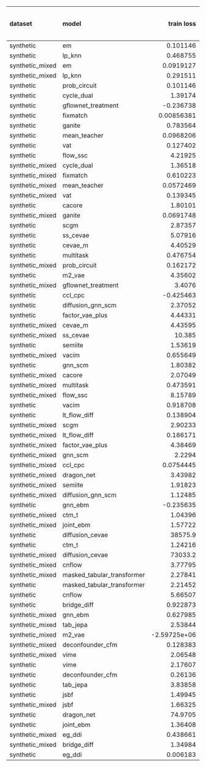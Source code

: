 | dataset         | model                      |      train loss |   train treatment accuracy |   train outcome rmse |   train outcome rmse labelled |   train outcome rmse unlabelled |        val loss |   val treatment accuracy |   val outcome rmse |   val outcome rmse labelled |   val outcome rmse unlabelled |
|:----------------|:---------------------------|----------------:|---------------------------:|---------------------:|------------------------------:|--------------------------------:|----------------:|-------------------------:|-------------------:|----------------------------:|------------------------------:|
| synthetic       | em                         |     0.101146    |                   0        |            0         |                     0         |                        0        |     0.112136    |                 0        |           0        |                    0        |                      0        |
| synthetic       | lp_knn                     |     0.468755    |                   0.78     |            0         |                     0         |                        0        |     3.39246     |                 0.46     |           0        |                    0        |                      0        |
| synthetic_mixed | em                         |     0.0919127   |                   0        |            0         |                     0         |                        0        |     0.104631    |                 0        |           0        |                    0        |                      0        |
| synthetic_mixed | lp_knn                     |     0.291511    |                   0.863636 |            0         |                     0         |                        0        |   nan           |                 0.56     |           0        |                    0        |                      0        |
| synthetic       | prob_circuit               |     0.101146    |                   1        |            0.0881254 |                     0.0881254 |                        0        |     0.112136    |                 1        |           0.11587  |                    0.11587  |                      0        |
| synthetic       | cycle_dual                 |     1.39174     |                   1        |            0.108098  |                     0.108098  |                        0        |     2.08957     |                 1        |           0.129789 |                    0.129789 |                      0        |
| synthetic       | gflownet_treatment         |    -0.236738    |                   0.52     |            0.132253  |                     0.132253  |                        0        |    -0.151111    |                 0.58     |           0.13635  |                    0.13635  |                      0        |
| synthetic       | fixmatch                   |     0.00856381  |                   1        |            0.0914039 |                     0.0914039 |                        0        |     0.0196389   |                 1        |           0.138694 |                    0.138694 |                      0        |
| synthetic       | ganite                     |     0.783564    |                   1        |            0.0840807 |                     0.0840807 |                        0        |     0.800916    |                 1        |           0.151866 |                    0.151866 |                      0        |
| synthetic       | mean_teacher               |     0.0968206   |                   1        |            0.117096  |                     0.117096  |                        0        |     0.0553321   |                 1        |           0.159361 |                    0.159361 |                      0        |
| synthetic       | vat                        |     0.127402    |                   1        |            0.122513  |                     0.122513  |                        0        |     0.153217    |                 1        |           0.162546 |                    0.162546 |                      0        |
| synthetic       | flow_ssc                   |     4.21925     |                   1        |            0.138922  |                     0.138922  |                        0        |     5.08817     |                 0.94     |           0.170375 |                    0.170375 |                      0        |
| synthetic_mixed | cycle_dual                 |     1.36518     |                   1        |            0.151803  |                     0.149946  |                        0.132602 |     1.96249     |                 1        |           0.176055 |                    0.137054 |                      0.199629 |
| synthetic_mixed | fixmatch                   |     0.610223    |                   1        |            0.323794  |                     0.124044  |                        0.380491 |     0.14928     |                 1        |           0.178056 |                    0.173262 |                      0.158161 |
| synthetic_mixed | mean_teacher               |     0.0572469   |                   1        |            0.125783  |                     0.105848  |                        0.129878 |     0.0792441   |                 1        |           0.182966 |                    0.198461 |                      0.161669 |
| synthetic_mixed | vat                        |     0.139345    |                   1        |            0.144434  |                     0.0816131 |                        0.18002  |     0.254078    |                 0.95     |           0.202534 |                    0.175839 |                      0.213088 |
| synthetic       | cacore                     |     1.80101     |                   1        |            0.157056  |                     0.157056  |                        0        |     1.84253     |                 1        |           0.209491 |                    0.209491 |                      0        |
| synthetic_mixed | ganite                     |     0.0691748   |                   1        |            0.157586  |                     0.11589   |                        0.176316 |     0.111426    |                 1        |           0.214604 |                    0.231606 |                      0.162684 |
| synthetic       | scgm                       |     2.87357     |                   0.44     |            0.281381  |                     0.281381  |                        0        |     3.2088      |                 0.44     |           0.25388  |                    0.25388  |                      0        |
| synthetic       | ss_cevae                   |     5.07916     |                   1        |            0.246117  |                     0.246117  |                        0        |     5.20208     |                 1        |           0.257875 |                    0.257875 |                      0        |
| synthetic       | cevae_m                    |     4.40529     |                   0.46     |            0.271326  |                     0.271326  |                        0        |     4.84357     |                 0.54     |           0.269936 |                    0.269936 |                      0        |
| synthetic       | multitask                  |     0.476754    |                   1        |            0.153789  |                     0.153789  |                        0        |     0.712795    |                 1        |           0.273976 |                    0.273976 |                      0        |
| synthetic_mixed | prob_circuit               |     0.162172    |                   1        |            0.0960416 |                     0.0834167 |                        0.104901 |     0.20415     |                 0.96     |           0.277821 |                    0.138124 |                      0.367819 |
| synthetic       | m2_vae                     |     4.35602     |                   1        |            0.247085  |                     0.247085  |                        0        |     4.74243     |                 1        |           0.327746 |                    0.327746 |                      0        |
| synthetic_mixed | gflownet_treatment         |     3.4076      |                   1        |            0.185735  |                     0.144559  |                        0.204391 |     5.94844     |                 1        |           0.33878  |                    0.268105 |                      0.345471 |
| synthetic       | ccl_cpc                    |    -0.425463    |                   1        |            0.279234  |                     0.279234  |                        0        |     0.790057    |                 1        |           0.38558  |                    0.38558  |                      0        |
| synthetic       | diffusion_gnn_scm          |     2.37052     |                   0.72     |            0.37683   |                     0.37683   |                        0        |     3.58793     |                 0.42     |           0.389407 |                    0.389407 |                      0        |
| synthetic       | factor_vae_plus            |     4.44331     |                   0.42     |            0.351947  |                     0.351947  |                        0        |     4.92602     |                 0.62     |           0.398375 |                    0.398375 |                      0        |
| synthetic_mixed | cevae_m                    |     4.43595     |                   1        |            0.434157  |                     0.444367  |                        0.422816 |     4.82404     |                 1        |           0.465327 |                    0.494789 |                      0.448732 |
| synthetic_mixed | ss_cevae                   |    10.385       |                   1        |            0.541425  |                     0.559237  |                        0.517539 |    10.6097      |                 1        |           0.53038  |                    0.543672 |                      0.519067 |
| synthetic       | semiite                    |     1.53619     |                   0.98     |            0.375534  |                     0.375534  |                        0        |     2.55515     |                 0.92     |           0.590281 |                    0.590281 |                      0        |
| synthetic_mixed | vacim                      |     0.655649    |                   1        |            0.535644  |                     0.499494  |                        0.545987 |     0.765223    |                 1        |           0.590317 |                    0.533331 |                      0.615861 |
| synthetic       | gnn_scm                    |     1.80382     |                   0.68     |            0.549484  |                     0.549484  |                        0        |     2.77877     |                 0.44     |           0.618039 |                    0.618039 |                      0        |
| synthetic_mixed | cacore                     |     2.07049     |                   1        |            0.419691  |                     0.19179   |                        0.485022 |     2.46174     |                 0.892857 |           0.665897 |                    0.391577 |                      0.791539 |
| synthetic_mixed | multitask                  |     0.473591    |                   1        |            0.405479  |                     0.210901  |                        0.47728  |     1.1333      |                 1        |           0.66723  |                    0.623434 |                      0.713408 |
| synthetic_mixed | flow_ssc                   |     8.15789     |                   1        |            0.554716  |                     0.340763  |                        0.62839  |     9.96557     |                 0.792857 |           0.744088 |                    0.353061 |                      1.01179  |
| synthetic       | vacim                      |     0.918708    |                   0.48     |            0.664596  |                     0.664596  |                        0        |     0.903207    |                 0.44     |           0.751083 |                    0.751083 |                      0        |
| synthetic       | lt_flow_diff               |     0.138904    |                   1        |            0.642489  |                     0.642489  |                        0        |     0.231913    |                 1        |           0.773195 |                    0.773195 |                      0        |
| synthetic_mixed | scgm                       |     2.90233     |                   0.624286 |            0.987429  |                     0.58344   |                        1.11658  |     3.76043     |                 0.659524 |           0.825957 |                    0.571172 |                      1.02842  |
| synthetic_mixed | lt_flow_diff               |     0.186171    |                   1        |            0.889861  |                     0.759133  |                        0.922232 |     0.66638     |                 1        |           0.982768 |                    0.830376 |                      1.15739  |
| synthetic_mixed | factor_vae_plus            |     4.38469     |                   0.742857 |            0.896944  |                     0.576095  |                        1.07382  |     4.92702     |                 0.469048 |           0.994743 |                    0.638864 |                      1.24646  |
| synthetic_mixed | gnn_scm                    |     2.2294      |                   0.87     |            0.87177   |                     0.435976  |                        1.09992  |     3.11444     |                 0.62381  |           1.00599  |                    0.539876 |                      1.3051   |
| synthetic_mixed | ccl_cpc                    |     0.0754445   |                   0.95     |            0.954324  |                     0.61256   |                        1.14642  |     0.279107    |                 0.764286 |           1.03775  |                    0.879956 |                      1.17391  |
| synthetic_mixed | dragon_net                 |     3.43982     |                   0.778333 |            0.970582  |                     0.593291  |                        1.13674  |     5.48868     |                 0.552381 |           1.0795   |                    0.658933 |                      1.34677  |
| synthetic_mixed | semiite                    |     1.91823     |                   0.9      |            0.866838  |                     0.453763  |                        1.00346  |     4.30597     |                 0.742857 |           1.16746  |                    0.858106 |                      1.38409  |
| synthetic_mixed | diffusion_gnn_scm          |     1.12485     |                   0.836667 |            0.822354  |                     0.493819  |                        0.964443 |     1.96671     |                 0.630952 |           1.17558  |                    0.736146 |                      1.4496   |
| synthetic       | gnn_ebm                    |    -0.235635    |                   1        |            1.08442   |                     1.08442   |                        0        |    -0.490567    |                 1        |           1.21646  |                    1.21646  |                      0        |
| synthetic_mixed | ctm_t                      |     1.04396     |                   0.804762 |            1.10175   |                     1.11376   |                        0.992711 |     1.1875      |                 0.664286 |           1.25957  |                    1.27124  |                      1.25311  |
| synthetic_mixed | joint_ebm                  |     1.57722     |                   1        |            0.993748  |                     0.809586  |                        1.07697  |     1.81095     |                 1        |           1.27134  |                    1.17637  |                      1.37904  |
| synthetic       | diffusion_cevae            | 38575.9         |                   0.86     |            1.19701   |                     1.19701   |                        0        | 44975.9         |                 0.82     |           1.36286  |                    1.36286  |                      0        |
| synthetic       | ctm_t                      |     1.24216     |                   0.74     |            1.2832    |                     1.2832    |                        0        |     1.34061     |                 0.68     |           1.3698   |                    1.3698   |                      0        |
| synthetic_mixed | diffusion_cevae            | 73033.2         |                   0.686667 |            1.31788   |                     1.30728   |                        1.2301   | 17927.4         |                 0.680952 |           1.49098  |                    1.54885  |                      1.41541  |
| synthetic_mixed | cnflow                     |     3.77795     |                   0.35     |            1.39561   |                     1.33607   |                        1.34472  |     4.6106      |                 0.435714 |           1.64731  |                    1.71292  |                      1.57242  |
| synthetic_mixed | masked_tabular_transformer |     2.27841     |                   0.526667 |            1.39615   |                     1.45758   |                        1.36404  |     3.62975     |                 0.597619 |           1.64804  |                    1.69686  |                      1.57833  |
| synthetic       | masked_tabular_transformer |     2.21452     |                   0.52     |            1.39887   |                     1.39887   |                        0        |     3.65167     |                 0.56     |           1.65046  |                    1.65046  |                      0        |
| synthetic       | cnflow                     |     5.66507     |                   0.18     |            1.36784   |                     1.36784   |                        0        |     6.56751     |                 0.32     |           1.65645  |                    1.65645  |                      0        |
| synthetic       | bridge_diff                |     0.922873    |                   1        |            1.37303   |                     1.37303   |                        0        |     0.995404    |                 1        |           1.66537  |                    1.66537  |                      0        |
| synthetic_mixed | gnn_ebm                    |     0.627985    |                   1        |            1.59239   |                     1.55568   |                        1.51747  |     0.826868    |                 0.742857 |           1.73176  |                    1.76247  |                      1.71501  |
| synthetic_mixed | tab_jepa                   |     2.53844     |                   0.466667 |            1.54395   |                     1.55963   |                        1.53607  |     3.58297     |                 0.597619 |           1.76659  |                    1.82578  |                      1.68884  |
| synthetic_mixed | m2_vae                     |    -2.59725e+06 |                   0.413333 |            1.56101   |                     1.31618   |                        1.5669   |    -1.04916e+06 |                 0.402381 |           1.77855  |                    1.82337  |                      1.71707  |
| synthetic_mixed | deconfounder_cfm           |     0.128383    |                   0.556667 |            1.68782   |                     1.67967   |                        1.58579  |     0.149114    |                 0.597619 |           1.88135  |                    1.93072  |                      1.80751  |
| synthetic_mixed | vime                       |     2.06548     |                   0.5      |            1.65246   |                     1.63258   |                        1.68278  |     2.97897     |                 0.597619 |           1.88593  |                    1.93828  |                      1.80823  |
| synthetic       | vime                       |     2.17607     |                   0.52     |            1.65723   |                     1.65723   |                        0        |     2.99556     |                 0.56     |           1.88593  |                    1.88593  |                      0        |
| synthetic       | deconfounder_cfm           |     0.26136     |                   0.52     |            1.70474   |                     1.70474   |                        0        |     0.261345    |                 0.56     |           1.90078  |                    1.90078  |                      0        |
| synthetic       | tab_jepa                   |     3.83858     |                   0.52     |            1.93149   |                     1.93149   |                        0        |     4.4901      |                 0.56     |           2.092    |                    2.092    |                      0        |
| synthetic       | jsbf                       |     1.49945     |                   0.52     |            2.04775   |                     2.04775   |                        0        |     1.38423     |                 0.56     |           2.16465  |                    2.16465  |                      0        |
| synthetic_mixed | jsbf                       |     1.66325     |                   0.418095 |            1.88344   |                     1.76516   |                        1.93442  |     1.51703     |                 0.597619 |           2.28312  |                    2.1369   |                      2.23544  |
| synthetic       | dragon_net                 |    74.9705      |                   0.6      |            2.02815   |                     2.02815   |                        0        |    86.0613      |                 0.66     |           2.41703  |                    2.41703  |                      0        |
| synthetic       | joint_ebm                  |     1.36408     |                   1        |            2.51151   |                     2.51151   |                        0        |     1.46284     |                 1        |           2.48107  |                    2.48107  |                      0        |
| synthetic_mixed | eg_ddi                     |     0.438661    |                   0.891429 |            2.40419   |                     2.42741   |                        2.23658  |     0.783524    |                 0.742857 |           2.81731  |                    3.09566  |                      2.33282  |
| synthetic_mixed | bridge_diff                |     1.34984     |                   1        |            3.28679   |                     3.09567   |                        3.04516  |     1.66854     |                 1        |           3.5596   |                    3.91333  |                      3.07568  |
| synthetic       | eg_ddi                     |     0.006183    |                   1        |            3.8249    |                     3.8249    |                        0        |     0.00641035  |                 1        |           3.94068  |                    3.94068  |                      0        |